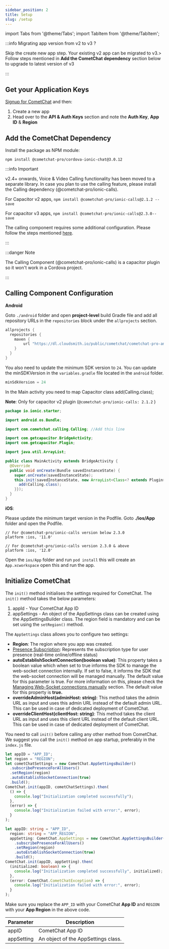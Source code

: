 ```yaml
---
sidebar_position: 2
title: Setup
slug: /setup
---
```


import Tabs from '@theme/Tabs';
import TabItem from '@theme/TabItem';

:::info Migrating app version from v2 to v3 ?

Skip the create new app step. Your existing v2 app can be migrated to v3.> Follow steps mentioned in **Add the CometChat dependency** section below to upgrade to latest version of v3

:::

## Get your Application Keys

[Signup for CometChat](https://app.cometchat.com) and then:

1. Create a new app
2. Head over to the **API & Auth Keys** section and note the **Auth Key**, **App ID** & **Region**

## Add the CometChat Dependency

Install the package as NPM module:

<Tabs>
<TabItem value="js" label="CLI">

```cli
npm install @cometchat-pro/cordova-ionic-chat@3.0.12
```

</TabItem>
</Tabs>

:::info Important

v2.4+ onwards, Voice & Video Calling functionality has been moved to a separate library. In case you plan to use the calling feature, please install the Calling dependency (@cometchat-pro/ionic-calls).

For Capacitor v2 apps,
`npm install @cometchat-pro/ionic-calls@2.1.2 --save`

For capacitor v3 apps,
`npm install @cometchat-pro/ionic-calls@2.3.0--save`

The calling component requires some additional configuration. Please follow the steps mentioned [here](./setup#calling-component-configuration).

:::

:::danger Note

The Calling Component (@cometchat-pro/ionic-calls) is a capacitor plugin so it won't work in a Cordova project.

:::

## Calling Component Configuration

**Android**

Goto `./android` folder and open **project-level** build Gradle file and add all repository URLs in the `repositories` block under the `allprojects` section.

<Tabs>
<TabItem value="js" label="build.gradle">

```gradle
allprojects {
  repositories {
    maven {
        url "https://dl.cloudsmith.io/public/cometchat/cometchat-pro-android/maven/"
    }
  }
}
```

</TabItem>
</Tabs>

You also need to update the minimum SDK version to `24`. You can update the minSDKVersion in the `variables.gradle` file located in the `android` folder.

<Tabs>
<TabItem value="js" label="variables.gradle">

```gradle
minSdkVersion = 24
```

</TabItem>
</Tabs>

In the Main activity you need to map Capacitor class add(Calling.class);

**Note**: Only for capacitor v2 plugin (`@cometchat-pro/ionic-calls: 2.1.2` )

<Tabs>
<TabItem value="js" label="Java">

```java
package io.ionic.starter;

import android.os.Bundle;

import com.cometchat.calling.Calling; //Add this line

import com.getcapacitor.BridgeActivity;
import com.getcapacitor.Plugin;

import java.util.ArrayList;

public class MainActivity extends BridgeActivity {
  @Override
  public void onCreate(Bundle savedInstanceState) {
    super.onCreate(savedInstanceState);
    this.init(savedInstanceState, new ArrayList<Class<? extends Plugin>>() {{
      add(Calling.class);
    }});
  }
}
```

</TabItem>
</Tabs>

**iOS**:

Please update the minimum target version in the Podfile. Goto **./ios/App** folder and open the Podfile.

<Tabs>
<TabItem value="js" label="Podfile">

```Podfile
// For @cometchat-pro/ionic-calls version below 2.3.0
platform :ios, '11.0'

// For @cometchat-pro/ionic-calls version 2.3.0 & above
platform :ios, '12.0'
```

</TabItem>
</Tabs>

Open the `ios/App` folder and run `pod install` this will create an `App.xcworkspace` open this and run the app.

## Initialize CometChat

The `init()` method initialises the settings required for CometChat. The `init()` method takes the below parameters:

1. appId - Your CometChat App ID
2. appSettings - An object of the AppSettings class can be created using the AppSettingsBuilder class. The region field is mandatory and can be set using the `setRegion()` method.

The `AppSettings` class allows you to configure two settings:

- **Region**: The region where you app was created.
- [Presence Subscription](user-presence): Represents the subscription type for user presence (real-time online/offline status)
- **autoEstablishSocketConnection(boolean value)**: This property takes a boolean value which when set to true informs the SDK to manage the web-socket connection internally. If set to false, it informs the SDK that the web-socket connection will be managed manually. The default value for this parameter is true. For more information on this, please check the [Managing Web-Socket connections manually](advanced-managing-web-socket-connections-manually) section. The default value for this property is **true.**
- **overrideAdminHost(adminHost: string)**: This method takes the admin URL as input and uses this admin URL instead of the default admin URL. This can be used in case of dedicated deployment of CometChat.
- **overrideClientHost(clientHost: string)**: This method takes the client URL as input and uses this client URL instead of the default client URL. This can be used in case of dedicated deployment of CometChat.

You need to call `init()` before calling any other method from CometChat. We suggest you call the `init()` method on app startup, preferably in the `index.js` file.

<Tabs>
<TabItem value="js" label="Javascript">

```js
let appID = "APP_ID";
let region = "REGION";
let cometChatSettings = new CometChat.AppSettingsBuilder()
  .subscribePresenceForAllUsers()
  .setRegion(region)
  .autoEstablishSocketConnection(true)
  .build();
CometChat.init(appID, cometChatSettings).then(
  () => {
    console.log("Initialization completed successfully");
  },
  (error) => {
    console.log("Initialization failed with error:", error);
  }
);
```

</TabItem>

<TabItem value="ts" label="Typescript">

```ts
let appID: string = "APP_ID",
  region: string = "APP_REGION",
  appSetting: CometChat.AppSettings = new CometChat.AppSettingsBuilder()
    .subscribePresenceForAllUsers()
    .setRegion(region)
    .autoEstablishSocketConnection(true)
    .build();
CometChat.init(appID, appSetting).then(
  (initialized: boolean) => {
    console.log("Initialization completed successfully", initialized);
  },
  (error: CometChat.CometChatException) => {
    console.log("Initialization failed with error:", error);
  }
);
```

</TabItem>
</Tabs>

Make sure you replace the `APP_ID` with your CometChat **App ID** and `REGION` with your **App Region** in the above code.

| Parameter  | Description                         |
| ---------- | ----------------------------------- |
| appID      | CometChat App ID                    |
| appSetting | An object of the AppSettings class. |
